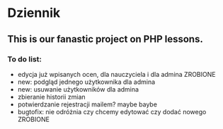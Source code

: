 # Dziennik

## This is our fanastic project on PHP lessons. 

### To do list:
- edycja już wpisanych ocen, dla nauczyciela i dla admina ZROBIONE
- new: podgląd jednego użytkownika dla admina
- new: usuwanie użytkowników dla admina
- zbieranie historii zmian 
- potwierdzanie rejestracji mailem? maybe baybe
- bugtofix: nie odróżnia czy chcemy edytować czy dodać nowego ZROBIONE
